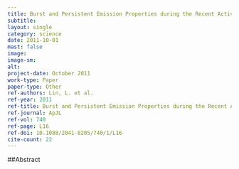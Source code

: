 ```yaml
---
title: Burst and Persistent Emission Properties during the Recent Active Episode of the Anomalous X-Ray Pulsar 1E 1841-045
subtitle: 
layout: single
category: science
date: 2011-10-01
mast: false
image: 
image-sm: 
alt: 
project-date: October 2011
work-type: Paper
paper-type: Other
ref-authors: Lin, L. et al.
ref-year: 2011
ref-title: Burst and Persistent Emission Properties during the Recent Active Episode of the Anomalous X-Ray Pulsar 1E 1841-045
ref-journal: ApJL
ref-vol: 740
ref-page: L16
ref-doi: 10.1088/2041-8205/740/1/L16
cite-count: 22
---
```



##Abstract
